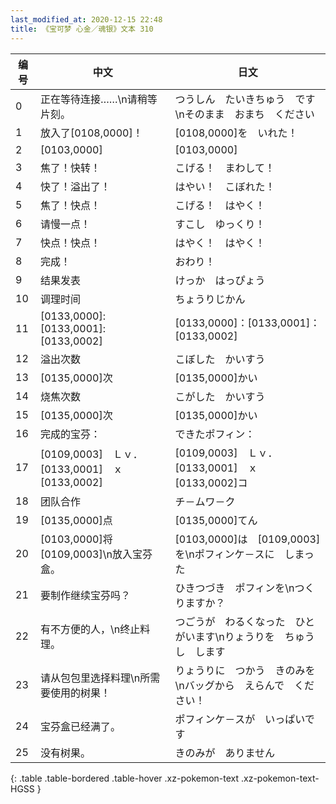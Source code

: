 ```yaml
---
last_modified_at: 2020-12-15 22:48
title: 《宝可梦 心金／魂银》文本 310
---
```

| 编号 | 中文 | 日文 |
| ---- | ---- | ---- |
| 0 | 正在等待连接……\n请稍等片刻。 | つうしん　たいきちゅう　です\nそのまま　おまち　ください |
| 1 | 放入了[0108,0000]！ | [0108,0000]を　いれた！ |
| 2 | [0103,0000] | [0103,0000] |
| 3 | 焦了！快转！ | こげる！　まわして！ |
| 4 | 快了！溢出了！ | はやい！　こぼれた！ |
| 5 | 焦了！快点！ | こげる！　はやく！ |
| 6 | 请慢一点！ | すこし　ゆっくり！ |
| 7 | 快点！快点！ | はやく！　はやく！ |
| 8 | 完成！ | おわり！ |
| 9 | 结果发表 | けっか　はっぴょう |
| 10 | 调理时间 | ちょうりじかん |
| 11 | [0133,0000]:[0133,0001]:[0133,0002] | [0133,0000]：[0133,0001]：[0133,0002] |
| 12 | 溢出次数 | こぼした　かいすう |
| 13 | [0135,0000]次 | [0135,0000]かい |
| 14 | 烧焦次数 | こがした　かいすう |
| 15 | [0135,0000]次 | [0135,0000]かい |
| 16 | 完成的宝芬： | できたポフィン： |
| 17 | [0109,0003]　Ｌｖ．[0133,0001]　ｘ　[0133,0002] | [0109,0003]　Ｌｖ．[0133,0001]　ｘ　[0133,0002]コ |
| 18 | 团队合作 | チ－ムワ－ク |
| 19 | [0135,0000]点 | [0135,0000]てん |
| 20 | [0103,0000]将[0109,0003]\n放入宝芬盒。 | [0103,0000]は　[0109,0003]を\nポフィンケ－スに　しまった |
| 21 | 要制作继续宝芬吗？ | ひきつづき　ポフィンを\nつくりますか？ |
| 22 | 有不方便的人，\n终止料理。 | つごうが　わるくなった　ひとがいます\nりょうりを　ちゅうし　します |
| 23 | 请从包包里选择料理\n所需要使用的树果！ | りょうりに　つかう　きのみを\nバッグから　えらんで　ください！ |
| 24 | 宝芬盒已经满了。 | ポフィンケ－スが　いっぱいです |
| 25 | 没有树果。 | きのみが　ありません |
{: .table .table-bordered .table-hover .xz-pokemon-text .xz-pokemon-text-HGSS }